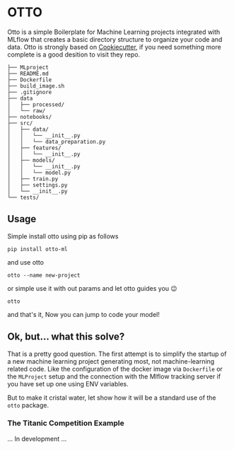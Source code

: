 # OTTO
Otto is a simple Boilerplate for Machine Learning projects integrated with MLflow that creates a basic directory structure to organize your code and data.
Otto is strongly based on [Cookiecutter](https://drivendata.github.io/cookiecutter-data-science/), if you need something more complete is a good desition to visit they repo. 

```
├── MLproject
├── README.md
├── Dockerfile
├── build_image.sh
├── .gitignore
├── data
│   ├── processed/
│   └── raw/
├── notebooks/
├── src/
│   ├── data/
│   │   └── __init__.py
│   │   └── data_preparation.py
│   ├── features/
│   │   └── __init__.py
│   ├── models/
│   │   └── __init__.py
│   │   └── model.py
│   ├── train.py
│   ├── settings.py
│   └── __init__.py
└── tests/
```

## Usage

Simple install otto using pip as follows

`pip install otto-ml`

and use otto

`otto --name new-project`

or simple use it with out params and let otto guides you 😉

`otto`

and that's it, Now you can jump to code your model! 

## Ok, but... what this solve?

That is a pretty good question. The first attempt is to simplify the startup of a new machine learning project generating most, not machine-learning related code. Like the configuration of the docker image via `Dockerfile` or the `MLProject` setup and the connection with the Mlflow tracking server if you have set up one using ENV variables. 

But to make it cristal water, let show how it will be a standard use of the `otto` package. 

### The Titanic Competition Example

... In development ...




